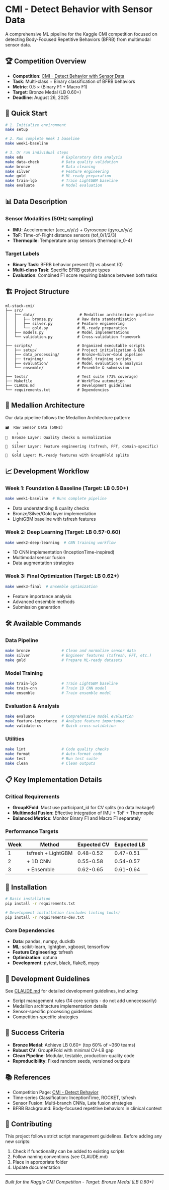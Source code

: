 # CMI - Detect Behavior with Sensor Data

A comprehensive ML pipeline for the Kaggle CMI competition focused on detecting Body-Focused Repetitive Behaviors (BFRB) from multimodal sensor data.

## 🏆 Competition Overview

- **Competition**: [CMI - Detect Behavior with Sensor Data](https://www.kaggle.com/competitions/cmi-detect-behavior-with-sensor-data)
- **Task**: Multi-class + Binary classification of BFRB behaviors
- **Metric**: 0.5 × (Binary F1 + Macro F1)
- **Target**: Bronze Medal (LB 0.60+)
- **Deadline**: August 26, 2025

## 🚀 Quick Start

```bash
# 1. Initialize environment
make setup

# 2. Run complete Week 1 baseline
make week1-baseline

# 3. Or run individual steps
make eda                 # Exploratory data analysis
make data-check          # Data quality validation
make bronze              # Data cleaning
make silver              # Feature engineering
make gold                # ML-ready preparation
make train-lgb           # Train LightGBM baseline
make evaluate            # Model evaluation
```

## 📊 Data Description

### Sensor Modalities (50Hz sampling)
- **IMU**: Accelerometer (acc_x/y/z) + Gyroscope (gyro_x/y/z)
- **ToF**: Time-of-Flight distance sensors (tof_0/1/2/3)
- **Thermopile**: Temperature array sensors (thermopile_0-4)

### Target Labels
- **Binary Task**: BFRB behavior present (1) vs absent (0)
- **Multi-class Task**: Specific BFRB gesture types
- **Evaluation**: Combined F1 score requiring balance between both tasks

## 🏗️ Project Structure

```
ml-stack-cmi/
├── src/
│   ├── data/                    # Medallion architecture pipeline
│   │   ├── bronze.py           # Raw data standardization
│   │   ├── silver.py           # Feature engineering
│   │   └── gold.py             # ML-ready preparation
│   ├── models.py               # Model implementations
│   └── validation.py           # Cross-validation framework
│
├── scripts/                    # Organized executable scripts
│   ├── setup/                  # Project initialization & EDA
│   ├── data_processing/        # Bronze→Silver→Gold pipeline
│   ├── training/               # Model training scripts
│   ├── evaluation/             # Model evaluation & analysis
│   └── ensemble/               # Ensemble & submission
│
├── tests/                      # Test suite (73% coverage)
├── Makefile                    # Workflow automation
├── CLAUDE.md                   # Development guidelines
└── requirements.txt            # Dependencies
```

## 🔄 Medallion Architecture

Our data pipeline follows the Medallion Architecture pattern:

```
🗃️  Raw Sensor Data (50Hz)
     ↓
🥉  Bronze Layer: Quality checks & normalization
     ↓
🥈  Silver Layer: Feature engineering (tsfresh, FFT, domain-specific)
     ↓
🥇  Gold Layer: ML-ready features with GroupKFold splits
```

## 📈 Development Workflow

### Week 1: Foundation & Baseline (Target: LB 0.50+)
```bash
make week1-baseline  # Runs complete pipeline
```
- Data understanding & quality checks
- Bronze/Silver/Gold layer implementation
- LightGBM baseline with tsfresh features

### Week 2: Deep Learning (Target: LB 0.57-0.60)
```bash
make week2-deep-learning  # CNN training workflow
```
- 1D CNN implementation (InceptionTime-inspired)
- Multimodal sensor fusion
- Data augmentation strategies

### Week 3: Final Optimization (Target: LB 0.62+)
```bash
make week3-final  # Ensemble optimization
```
- Feature importance analysis
- Advanced ensemble methods
- Submission generation

## 🛠️ Available Commands

### Data Pipeline
```bash
make bronze              # Clean and normalize sensor data
make silver              # Engineer features (tsfresh, FFT, etc.)
make gold                # Prepare ML-ready datasets
```

### Model Training
```bash
make train-lgb           # Train LightGBM baseline
make train-cnn           # Train 1D CNN model
make ensemble            # Train ensemble model
```

### Evaluation & Analysis
```bash
make evaluate            # Comprehensive model evaluation
make feature-importance  # Analyze feature importance
make validate-cv         # Quick cross-validation
```

### Utilities
```bash
make lint                # Code quality checks
make format              # Auto-format code
make test                # Run test suite
make clean               # Clean outputs
```

## 📋 Key Implementation Details

### Critical Requirements
- **GroupKFold**: Must use participant_id for CV splits (no data leakage!)
- **Multimodal Fusion**: Effective integration of IMU + ToF + Thermopile
- **Balanced Metrics**: Monitor Binary F1 and Macro F1 separately

### Performance Targets
| Week | Method | Expected CV | Expected LB |
|------|--------|-------------|-------------|
| 1 | tsfresh + LightGBM | 0.48-0.52 | 0.47-0.51 |
| 2 | + 1D CNN | 0.55-0.58 | 0.54-0.57 |
| 3 | + Ensemble | 0.62-0.65 | 0.61-0.64 |

## 🔧 Installation

```bash
# Basic installation
pip install -r requirements.txt

# Development installation (includes linting tools)
pip install -r requirements-dev.txt
```

### Core Dependencies
- **Data**: pandas, numpy, duckdb
- **ML**: scikit-learn, lightgbm, xgboost, tensorflow
- **Feature Engineering**: tsfresh
- **Optimization**: optuna
- **Development**: pytest, black, flake8, mypy

## 📝 Development Guidelines

See [CLAUDE.md](CLAUDE.md) for detailed development guidelines, including:
- Script management rules (14 core scripts - do not add unnecessarily)
- Medallion architecture implementation details
- Sensor-specific processing guidelines
- Competition-specific strategies

## 🎯 Success Criteria

- **Bronze Medal**: Achieve LB 0.60+ (top 60% of ~360 teams)
- **Robust CV**: GroupKFold with minimal CV-LB gap
- **Clean Pipeline**: Modular, testable, production-quality code
- **Reproducibility**: Fixed random seeds, versioned outputs

## 📚 References

- Competition Page: [CMI - Detect Behavior](https://www.kaggle.com/competitions/cmi-detect-behavior-with-sensor-data)
- Time-series Classification: InceptionTime, ROCKET, tsfresh
- Sensor Fusion: Multi-branch CNNs, Late fusion strategies
- BFRB Background: Body-focused repetitive behaviors in clinical context

## 🤝 Contributing

This project follows strict script management guidelines. Before adding any new scripts:
1. Check if functionality can be added to existing scripts
2. Follow naming conventions (see CLAUDE.md)
3. Place in appropriate folder
4. Update documentation

---

*Built for the Kaggle CMI Competition - Target: Bronze Medal (LB 0.60+)*